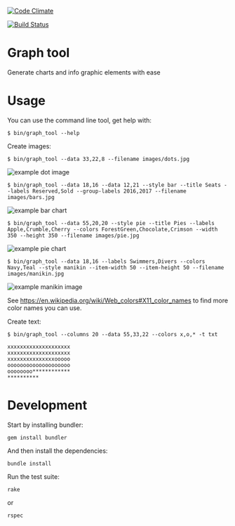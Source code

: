 [![Code Climate](https://codeclimate.com/github/eikes/graph_tool/badges/gpa.svg)](https://codeclimate.com/github/eikes/graph_tool)

[![Build Status](https://travis-ci.org/eikes/graph_tool.svg?branch=master)](https://travis-ci.org/eikes/graph_tool)

# Graph tool

Generate charts and info graphic elements with ease

# Usage

You can use the command line tool, get help with:

    $ bin/graph_tool --help

Create images:

    $ bin/graph_tool --data 33,22,8 --filename images/dots.jpg

![example dot image](https://raw.githubusercontent.com/eikes/graph_tool/master/images/dots.jpg)

    $ bin/graph_tool --data 18,16 --data 12,21 --style bar --title Seats --labels Reserved,Sold --group-labels 2016,2017 --filename images/bars.jpg

![example bar chart](https://raw.githubusercontent.com/eikes/graph_tool/master/images/bars.jpg)

    $ bin/graph_tool --data 55,20,20 --style pie --title Pies --labels Apple,Crumble,Cherry --colors ForestGreen,Chocolate,Crimson --width 350 --height 350 --filename images/pie.jpg

![example pie chart](https://raw.githubusercontent.com/eikes/graph_tool/master/images/pie.jpg)

    $ bin/graph_tool --data 18,16 --labels Swimmers,Divers --colors Navy,Teal --style manikin --item-width 50 --item-height 50 --filename images/manikin.jpg

![example manikin image](https://raw.githubusercontent.com/eikes/graph_tool/master/images/manikin.jpg)

See https://en.wikipedia.org/wiki/Web_colors#X11_color_names to find more color names you can use.

Create text:

    $ bin/graph_tool --columns 20 --data 55,33,22 --colors x,o,* -t txt

    xxxxxxxxxxxxxxxxxxxx
    xxxxxxxxxxxxxxxxxxxx
    xxxxxxxxxxxxxxxooooo
    oooooooooooooooooooo
    oooooooo************
    **********

# Development

Start by installing bundler:

    gem install bundler

And then install the dependencies:

    bundle install

Run the test suite:

    rake

or

    rspec
